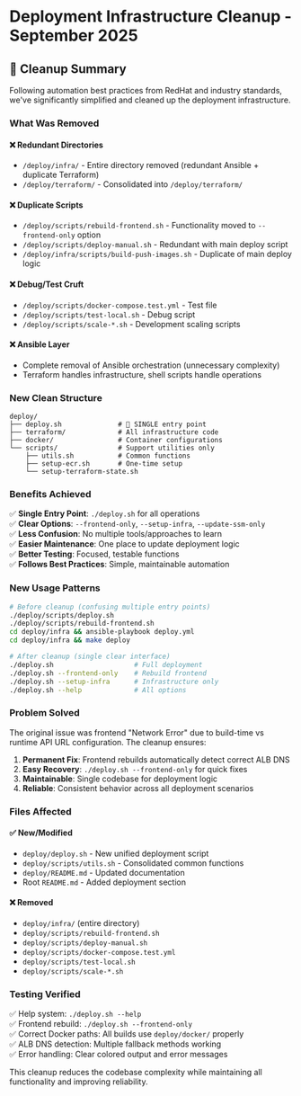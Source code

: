 # Deployment Infrastructure Cleanup - September 2025

## 🧹 **Cleanup Summary**

Following automation best practices from RedHat and industry standards, we've significantly simplified and cleaned up the deployment infrastructure.

### **What Was Removed**

#### ❌ **Redundant Directories**
- `/deploy/infra/` - Entire directory removed (redundant Ansible + duplicate Terraform)
- `/deploy/terraform/` - Consolidated into `/deploy/terraform/`

#### ❌ **Duplicate Scripts**
- `/deploy/scripts/rebuild-frontend.sh` - Functionality moved to `--frontend-only` option
- `/deploy/scripts/deploy-manual.sh` - Redundant with main deploy script
- `/deploy/infra/scripts/build-push-images.sh` - Duplicate of main deploy logic

#### ❌ **Debug/Test Cruft**
- `/deploy/scripts/docker-compose.test.yml` - Test file
- `/deploy/scripts/test-local.sh` - Debug script
- `/deploy/scripts/scale-*.sh` - Development scaling scripts

#### ❌ **Ansible Layer**
- Complete removal of Ansible orchestration (unnecessary complexity)
- Terraform handles infrastructure, shell scripts handle operations

### **New Clean Structure**

```
deploy/
├── deploy.sh              # 🎯 SINGLE entry point
├── terraform/             # All infrastructure code
├── docker/                # Container configurations
└── scripts/               # Support utilities only
    ├── utils.sh           # Common functions
    ├── setup-ecr.sh       # One-time setup
    └── setup-terraform-state.sh
```

### **Benefits Achieved**

✅ **Single Entry Point**: `./deploy.sh` for all operations  
✅ **Clear Options**: `--frontend-only`, `--setup-infra`, `--update-ssm-only`  
✅ **Less Confusion**: No multiple tools/approaches to learn  
✅ **Easier Maintenance**: One place to update deployment logic  
✅ **Better Testing**: Focused, testable functions  
✅ **Follows Best Practices**: Simple, maintainable automation  

### **New Usage Patterns**

```bash
# Before cleanup (confusing multiple entry points)
./deploy/scripts/deploy.sh
./deploy/scripts/rebuild-frontend.sh  
cd deploy/infra && ansible-playbook deploy.yml
cd deploy/infra && make deploy

# After cleanup (single clear interface)
./deploy.sh                    # Full deployment
./deploy.sh --frontend-only    # Rebuild frontend
./deploy.sh --setup-infra      # Infrastructure only
./deploy.sh --help             # All options
```

### **Problem Solved**

The original issue was frontend "Network Error" due to build-time vs runtime API URL configuration. The cleanup ensures:

1. **Permanent Fix**: Frontend rebuilds automatically detect correct ALB DNS
2. **Easy Recovery**: `./deploy.sh --frontend-only` for quick fixes
3. **Maintainable**: Single codebase for deployment logic
4. **Reliable**: Consistent behavior across all deployment scenarios

### **Files Affected**

#### ✅ **New/Modified**
- `deploy/deploy.sh` - New unified deployment script
- `deploy/scripts/utils.sh` - Consolidated common functions  
- `deploy/README.md` - Updated documentation
- Root `README.md` - Added deployment section

#### ❌ **Removed**
- `deploy/infra/` (entire directory)
- `deploy/scripts/rebuild-frontend.sh`
- `deploy/scripts/deploy-manual.sh`
- `deploy/scripts/docker-compose.test.yml`
- `deploy/scripts/test-local.sh`
- `deploy/scripts/scale-*.sh`

### **Testing Verified**

✅ Help system: `./deploy.sh --help`  
✅ Frontend rebuild: `./deploy.sh --frontend-only`  
✅ Correct Docker paths: All builds use `deploy/docker/` properly  
✅ ALB DNS detection: Multiple fallback methods working  
✅ Error handling: Clear colored output and error messages  

This cleanup reduces the codebase complexity while maintaining all functionality and improving reliability.
